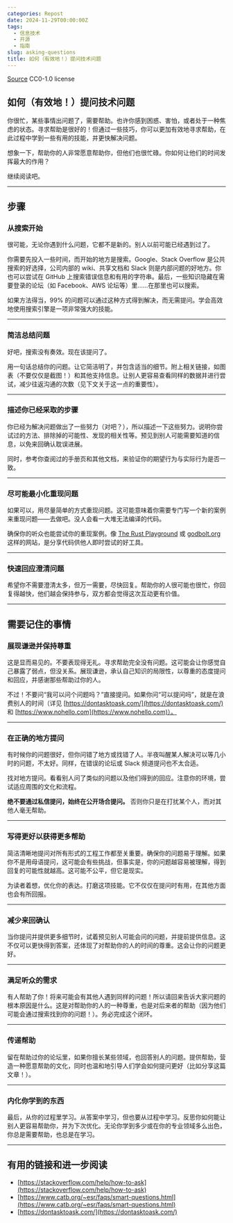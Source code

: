 ```yaml
---
categories: Repost
date: 2024-11-29T00:00:00Z
tags:
  - 信息技术
  - 开源
  - 指南
slug: asking-questions
title: 如何（有效地！）提问技术问题
---
```


[Source](https://github.com/chipturner/asking-questions) CC0-1.0 license

## 如何（有效地！）提问技术问题

你很忙，某些事情出问题了，需要帮助。也许你感到困惑、害怕，或者处于一种焦虑的状态。寻求帮助是很好的！但通过一些技巧，你可以更加有效地寻求帮助，在此过程中学到一些有用的技能，并更快解决问题。

想象一下，帮助你的人非常愿意帮助你，但他们也很忙碌。你如何让他们的时间发挥最大的作用？

继续阅读吧。

---

## 步骤

### 从搜索开始

很可能，无论你遇到什么问题，它都不是新的。别人以前可能已经遇到过了。

你需要先投入一些时间，而开始的地方是搜索。Google、Stack Overflow 是公共搜索的好选择，公司内部的 wiki、共享文档和 Slack 则是内部问题的好地方。你也可以尝试在 GitHub 上搜索错误信息和有用的字符串。最后，一些知识隐藏在需要登录的论坛（如 Facebook、AWS 论坛等）里……在那里也可以搜索。

如果方法得当，99% 的问题可以通过这种方式得到解决，而无需提问。学会高效地使用搜索引擎是一项非常强大的技能。

---

### 简洁总结问题

好吧，搜索没有奏效。现在该提问了。

用一句话总结你的问题。让它简洁明了，并包含适当的细节。附上相关链接，如图表（不要仅仅是截图！）和其他支持信息。让别人更容易查看同样的数据并进行尝试，减少往返沟通的次数（见下文关于这一点的重要性）。

---

### 描述你已经采取的步骤

你已经为解决问题做出了一些努力（对吧？），所以描述一下这些努力。说明你尝试过的方法、排除掉的可能性、发现的相关性等。预见到别人可能需要知道的信息，以免来回确认耽误进展。

同时，参考你查阅过的手册页和其他文档，来验证你的期望行为与实际行为是否一致。

---

### 尽可能最小化重现问题

如果可以，用尽量简单的方式重现问题。这可能意味着你需要专门写一个新的案例来重现问题——去做吧。没人会看一大堆无法编译的代码。

确保你的听众也能尝试你的重现案例。像 [The Rust Playground](https://play.rust-lang.org/) 或 [godbolt.org](https://godbolt.org/) 这样的网站，是分享代码供他人即时尝试的好工具。

---

### 快速回应澄清问题

希望你不需要澄清太多，但万一需要，尽快回复。帮助你的人很可能也很忙，你回复得越快，他们越会保持参与，双方都会觉得这次互动更有价值。

---

## 需要记住的事情

### 展现谦逊并保持尊重

这是显而易见的。不要表现得无礼。寻求帮助完全没有问题。这可能会让你感觉自己暴露了弱点，但没关系。展现谦逊，承认自己知识的局限性，以尊重的态度提问和回应，并感谢那些帮助过你的人。

不过！不要问“我可以问个问题吗？”直接提问。如果你问“可以提问吗”，就是在浪费别人的时间（详见 [https://dontasktoask.com/](https://dontasktoask.com/) 和 [https://www.nohello.com](https://www.nohello.com)）。

---

### 在正确的地方提问

有时候你的问题很好，但你问错了地方或找错了人。半夜叫醒某人解决可以等几小时的问题，不太好。同样，在错误的论坛或 Slack 频道提问也不太合适。

找对地方提问。看看别人问了类似的问题以及他们得到的回应。注意你的环境，尝试适应周围的文化和流程。

**绝不要通过私信提问，始终在公开场合提问。** 否则你只是在打扰某个人，而对其他人毫无帮助。

---

### 写得更好以获得更多帮助

简洁清晰地提问对所有形式的工程工作都至关重要。确保你的问题易于理解。如果你不是用母语提问，这可能会有些挑战，但事实是，你的问题越容易被理解，得到回复的可能性就越高。这可能不公平，但它是现实。

为读者着想，优化你的表达。打磨这项技能。它不仅仅在提问时有用，在其他方面也会有所回报。

---

### 减少来回确认

当你提问并提供更多细节时，试着预见别人可能会问的问题，并提前提供信息。这不仅可以更快得到答案，还体现了对帮助你的人的时间的尊重。这会让你的问题更好。

---

### 满足听众的需求

有人帮助了你！将来可能会有其他人遇到同样的问题！所以请回来告诉大家问题的根本原因是什么。这是对帮助你的人的一种尊重，也是对后来者的帮助（因为他们可能会通过搜索找到你的问题！）。务必完成这个闭环。

---

### 传递帮助

留在帮助过你的论坛里，如果你擅长某些领域，也回答别人的问题。提供帮助，营造一种愿意帮助的文化，同时也温和地引导人们学会如何提问更好（比如分享这篇文章！）。

---

### 内化你学到的东西

最后，从你的过程里学习。从答案中学习，但也要从过程中学习。反思你如何能让别人更容易帮助你，并为下次优化。无论你学到多少或在你的专业领域多么出色，你总是需要帮助，也总是在学习。

---

## 有用的链接和进一步阅读

- [https://stackoverflow.com/help/how-to-ask](https://stackoverflow.com/help/how-to-ask)
- [https://www.catb.org/~esr/faqs/smart-questions.html](https://www.catb.org/~esr/faqs/smart-questions.html)
- [https://dontasktoask.com/](https://dontasktoask.com/)
